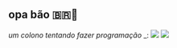 ## opa bão 🇧🇷🚜

_um colono tentando fazer programação_
_:
![](https://media1.tenor.com/m/3354hdPb_hcAAAAd/agronomia-agroboy.gif)
![](https://m.media-amazon.com/images/I/41J0vT8HZeL._SR600%2C315_PIWhiteStrip%2CBottomLeft%2C0%2C35_PIStarRatingFIVE%2CBottomLeft%2C360%2C-6_SR600%2C315_SCLZZZZZZZ_FMpng_BG255%2C255%2C255.jpg)




